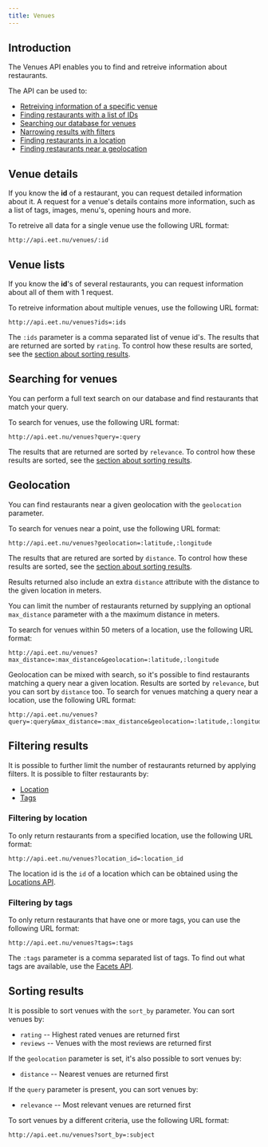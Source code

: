 ```yaml
---
title: Venues
---
```


## Introduction

The Venues API enables you to find and retreive information about restaurants.

The API can be used to:

 * [Retreiving information of a specific venue](#venue_details)
 * [Finding restaurants with a list of IDs](#venue_lists)
 * [Searching our database for venues](#searching_for_venues)
 * [Narrowing results with filters](#filtering_results)
 * [Finding restaurants in a location](#filtering_results)
 * [Finding restaurants near a geolocation](#geolocation)

## Venue details

If you know the **id** of a restaurant, you can request detailed information
about it. A request for a venue's details contains more information, such as
a list of tags, images, menu's, opening hours and more.

To retreive all data for a single venue use the following URL format:

    http://api.eet.nu/venues/:id

## Venue lists

If you know the **id**'s of several restaurants, you can request information
about all of them with 1 request.

To retreive information about multiple venues, use the following URL format:

    http://api.eet.nu/venues?ids=:ids

The `:ids` parameter is a comma separated list of venue id's. The results that
are returned are sorted by `rating`. To control how these results are sorted,
see the [section about sorting results](#sorting_results).

## Searching for venues

You can perform a full text search on our database and find restaurants that
match your query.

To search for venues, use the following URL format:

    http://api.eet.nu/venues?query=:query

The results that are returned are sorted by `relevance`. To control how these
results are sorted, see the [section about sorting results](#sorting_results).

## Geolocation

You can find restaurants near a given geolocation with the `geolocation`
parameter.

To search for venues near a point, use the following URL format:

    http://api.eet.nu/venues?geolocation=:latitude,:longitude

The results that are retured are sorted by `distance`. To control how these
results are sorted, see the [section about sorting results](#sorting_results).

Results returned also include an extra `distance` attribute with the distance
to the given location in meters.

You can limit the number of restaurants returned by supplying an optional 
`max_distance` parameter with a the maximum distance in meters. 

To search for venues within 50 meters of a location, use the following URL
format:

    http://api.eet.nu/venues?max_distance=:max_distance&geolocation=:latitude,:longitude

Geolocation can be mixed with search, so it's possible to find restaurants
matching a query near a given location. Results are sorted by `relevance`, but
you can sort by `distance` too. To search for venues matching a query near a
location, use the following URL format:

    http://api.eet.nu/venues?query=:query&max_distance=:max_distance&geolocation=:latitude,:longitude

## Filtering results

It is possible to further limit the number of restaurants returned by applying
filters. It is possible to filter restaurants by:

 * [Location](#filtering_by_location)
 * [Tags](#filtering_by_tags)

### Filtering by location

To only return restaurants from a specified location, use the following URL
format:

    http://api.eet.nu/venues?location_id=:location_id

The location id is the `id` of a location which can be obtained using the
[Locations API][Locations API].

### Filtering by tags

To only return restaurants that have one or more tags, you can use the
following URL format:

    http://api.eet.nu/venues?tags=:tags

The `:tags` parameter is a comma separated list of tags. To find out what
tags are available, use the [Facets API][Facets API].

## Sorting results

It is possible to sort venues with the `sort_by` parameter. You can sort venues
by:

 * `rating` -- Highest rated venues are returned first
 * `reviews` -- Venues with the most reviews are returned first

If the `geolocation` parameter is set, it's also possible to sort venues by:

 * `distance` -- Nearest venues are returned first

If the `query` parameter is present, you can sort venues by:

 * `relevance` -- Most relevant venues are returned first

To sort venues by a different criteria, use the following URL format:

    http://api.eet.nu/venues?sort_by=:subject

[Locations API]: /locations "Locations API"
[Facets API]: /facets "Facets API"